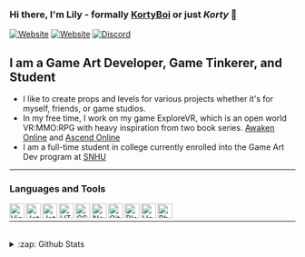 ### Hi there, I'm Lily - formally [KortyBoi][website] or just *Korty* 👋

[![Website](https://img.shields.io/website?label=MintLily.lgbt&style=for-the-badge&url=https%3A%2F%2FMintLily.lgbt)](https://MintLily.lgbt) [![Website](https://img.shields.io/website?label=bslegacy.com&style=for-the-badge&url=https%3A%2F%2Fbslegacy.com)](https://bslegacy.com) [![Discord](https://img.shields.io/static/v1?label=MintLily&message=%230001&style=for-the-badge&logo=appveyor&color=7289DA&logo=Discord)](https://discord.com/users/167335587488071682)

## I am a Game Art Developer, Game Tinkerer, and Student
- I like to create props and levels for various projects whether it's for myself, friends, or game studios.
- In my free time, I work on my game ExploreVR, which is an open world VR:MMO:RPG with heavy inspiration from two book series.  [Awaken Online](https://www.audible.com/series/Awaken-Online-Audiobooks/B06XWGV4RJ?ref=a_library_t_c5_libItem_series_1&pf_rd_p=592f90bd-7f7b-4bfc-afa2-b002e52e7228&pf_rd_r=A53TTW0SVREH40N6GQMS) and [Ascend Online](https://www.audible.com/series/Ascend-Online-Audiobooks/B073R57497?ref=a_library_t_c5_libItem_series_1&pf_rd_p=592f90bd-7f7b-4bfc-afa2-b002e52e7228&pf_rd_r=A53TTW0SVREH40N6GQMS)
- I am a full-time student in college currently enrolled into the Game Art Dev program at [SNHU](https://snhu.edu/)
---

### Languages and Tools

<img align="left" alt="Visual Studio 2019" width="26px" src="[Website]img/icons/github/vs2019.png" />
<img align="left" alt="JetBrains Rider" width="26px" src="[Website]img/icons/github/rider.png" />
<img align="left" alt="JetBrains IntelliJ IDEA" width="26px" src="[Website]img/icons/github/IntelliJ.png" />
<img align="left" alt="HTML5" width="26px" src="[Website]img/icons/github/html.png" />
<img align="left" alt="CSS3" width="26px" src="[Website]img/icons/github/css.png" />
<img align="left" alt="Node.js" width="26px" src="[Website]img/icons/github/nodejs.png" />
<img align="left" alt="GitHub" width="26px" src="[Website]img/icons/github/github.png" />
<img align="left" alt="Blender3D" width="26px" src="[Website]img/icons/github/Blender.ico" />
<img align="left" alt="Unity3D" width="26px" src="[Website]img/icons/github/unity.png" />
<img align="left" alt="Photoshop CC" width="26px" src="[Website]img/icons/github/photoshop.png" />

<br />

---

<br />

<details>
  <summary>:zap: Github Stats</summary>
  
  <br />

  ![Lily's GitHub Stats](https://github-readme-stats.vercel.app/api?username=MintLily&count_private=true&show_icons=true&theme=material-palenight)
  
  ![Top Langs](https://github-readme-stats.vercel.app/api/top-langs/?username=MintLily&langs_count=8&theme=material-palenight)

</details>

[website]: https://MintLily.lgbt/
